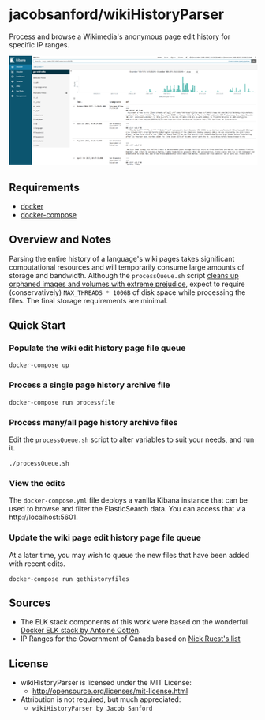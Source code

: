 # jacobsanford/wikiHistoryParser
Process and browse a Wikimedia's anonymous page edit history for specific IP ranges.

![Browsing edits](img/demo.png)

## Requirements
* [docker](https://www.docker.com)
* [docker-compose](https://docs.docker.com/compose/)

## Overview and Notes
Parsing the entire history of a language's wiki pages takes significant computational resources and will temporarily consume large amounts of storage and bandwidth. Although the ```processQueue.sh``` script [cleans up orphaned images and volumes with extreme prejudice](https://github.com/JacobSanford/wikiHistoryParser/blob/master/processQueue.sh#L12), expect to require (conservatively) ```MAX_THREADS * 100GB``` of disk space while processing the files. The final storage requirements are minimal.

## Quick Start
### Populate the wiki edit history page file queue

```
docker-compose up
```

### Process a single page history archive file
```
docker-compose run processfile
```

### Process many/all page history archive files
Edit the ```processQueue.sh``` script to alter variables to suit your needs, and run it.

```
./processQueue.sh
```

### View the edits
The ```docker-compose.yml``` file deploys a vanilla Kibana instance that can be used to browse and filter the ElasticSearch data. You can access that via http://localhost:5601.

### Update the wiki page edit history page file queue
At a later time, you may wish to queue the new files that have been added with recent edits.

```
docker-compose run gethistoryfiles
```

## Sources
* The ELK stack components of this work were based on the wonderful [Docker ELK stack by Antoine Cotten](https://github.com/antoineco).
* IP Ranges for the Government of Canada based on [Nick Ruest's list](https://github.com/ruebot/gccaedits-ip-address-ranges)

## License
- wikiHistoryParser is licensed under the MIT License:
  - http://opensource.org/licenses/mit-license.html
- Attribution is not required, but much appreciated:
  - `wikiHistoryParser by Jacob Sanford`
